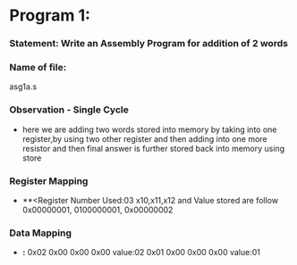 # Program 1: 
### Statement: Write an Assembly Program for addition of 2 words

### Name of file:
asg1a.s

### Observation - Single Cycle
- here we are adding two words stored into memory by taking into one register,by using two other register and then adding into one more resistor and then final answer is further stored  back into memory using store   

### Register Mapping
- **<Register Number Used:03
x10,x11,x12 and Value stored are follow 0x00000001, 0100000001, 0x00000002

### Data Mapping
- **<Memory Address>:** <Value stored>
0x02 0x00 0x00 0x00 value:02
0x01 0x00 0x00 0x00 value:01
